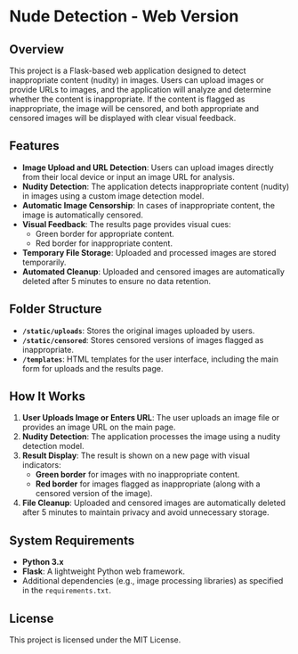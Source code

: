 # Nude Detection - Web Version

## Overview

This project is a Flask-based web application designed to detect inappropriate content (nudity) in images. Users can upload images or provide URLs to images, and the application will analyze and determine whether the content is inappropriate. If the content is flagged as inappropriate, the image will be censored, and both appropriate and censored images will be displayed with clear visual feedback.

## Features

- **Image Upload and URL Detection**: Users can upload images directly from their local device or input an image URL for analysis.
- **Nudity Detection**: The application detects inappropriate content (nudity) in images using a custom image detection model.
- **Automatic Image Censorship**: In cases of inappropriate content, the image is automatically censored.
- **Visual Feedback**: The results page provides visual cues:
  - Green border for appropriate content.
  - Red border for inappropriate content.
- **Temporary File Storage**: Uploaded and processed images are stored temporarily.
- **Automated Cleanup**: Uploaded and censored images are automatically deleted after 5 minutes to ensure no data retention.

## Folder Structure

- **`/static/uploads`**: Stores the original images uploaded by users.
- **`/static/censored`**: Stores censored versions of images flagged as inappropriate.
- **`/templates`**: HTML templates for the user interface, including the main form for uploads and the results page.

## How It Works

1. **User Uploads Image or Enters URL**: The user uploads an image file or provides an image URL on the main page.
2. **Nudity Detection**: The application processes the image using a nudity detection model.
3. **Result Display**: The result is shown on a new page with visual indicators:
   - **Green border** for images with no inappropriate content.
   - **Red border** for images flagged as inappropriate (along with a censored version of the image).
4. **File Cleanup**: Uploaded and censored images are automatically deleted after 5 minutes to maintain privacy and avoid unnecessary storage.

## System Requirements

- **Python 3.x**
- **Flask**: A lightweight Python web framework.
- Additional dependencies (e.g., image processing libraries) as specified in the `requirements.txt`.

## License

This project is licensed under the MIT License.
